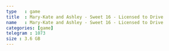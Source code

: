 ```yaml
---
type   : game
title  : Mary-Kate and Ashley - Sweet 16 - Licensed to Drive
name   : Mary-Kate and Ashley - Sweet 16 - Licensed to Drive
categories: [game]
telegram : 1073
size : 3.6 GB
---
```




